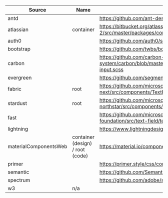 |Source|Name|URL|
|---|---|---|
|antd||https://github.com/ant-design/ant-design/blob/master/components/button/button.tsx
|atlassian|container|https://bitbucket.org/atlassian/atlaskit-mk-2/src/master/packages/core/textfield/src/theme.ts
|auth0||https://github.com/auth0/styleguide/blob/master/packages/components/src/forms/index.styl
|bootstrap||https://github.com/twbs/bootstrap/blob/master/scss/forms/_form-control.scss
|carbon||https://github.com/carbon-design-system/carbon/blob/master/packages/components/src/components/text-input/_text-input.scss
|evergreen||https://github.com/segmentio/evergreen/blob/master/src/text-input/src/TextInputField.js
|fabric|root|https://github.com/microsoft/fluentui/blob/master/packages/react-next/src/components/TextField/TextField.base.tsx
|stardust|root|https://github.com/microsoft/fluentui/blob/master/packages/fluentui/react-northstar/src/components/Input/Input.tsx
|fast||https://github.com/microsoft/fast-dna/blob/master/packages/web-components/fast-foundation/src/text-field/text-field.template.ts
|lightning||https://www.lightningdesignsystem.com/components/input/
|materialComponentsWeb|container (design) / root (code)|https://material.io/components/text-fields#anatomy
|primer||https://primer.style/css/components/forms
|semantic||https://github.com/Semantic-Org/Semantic-UI/blob/master/dist/components/input.css
|spectrum||https://github.com/adobe/spectrum-css/blob/master/components/textfield/index.css|
|w3|n/a||
